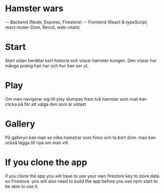 # Hamster wars
-- Backend (Node, Express, Firestore)
-- Frontend (React & typeScript, react router-Dom, Recoil, web-vitals)

# Start 

Start sidan berättar kort historia och vissar hamster kungen. Den vissar hur många poäng han har och hur han ser ut. 

# Play 

Om man navigerar sig till play slumpas fram två hamstar som man kan clicka på för att välga den som är sötast 

# Gallery 

På galleryn kan man se vilka hamstrar som finns och ta bort dom. man kan också lägga till nya om man vill. 

# If you clone the app
if you clone the app you will have to use your own firestore key to store data on Firestore. you will also need to build the app before you use npm start to be able to use it.  